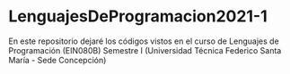 # LenguajesDeProgramacion2021-1
En este repositorio dejaré los códigos vistos en el curso de Lenguajes de Programación (EIN080B) Semestre I (Universidad Técnica Federico Santa María - Sede Concepción)
